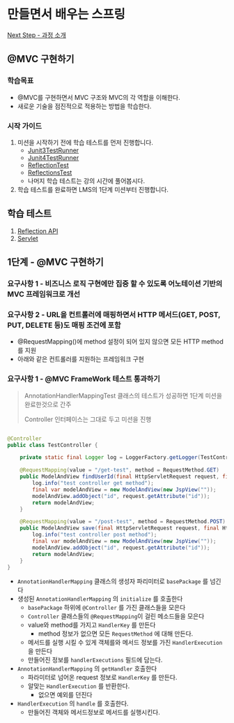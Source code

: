 # 만들면서 배우는 스프링

[Next Step - 과정 소개](https://edu.nextstep.camp/c/4YUvqn9V)

## @MVC 구현하기

### 학습목표

- @MVC를 구현하면서 MVC 구조와 MVC의 각 역할을 이해한다.
- 새로운 기술을 점진적으로 적용하는 방법을 학습한다.

### 시작 가이드

1. 미션을 시작하기 전에 학습 테스트를 먼저 진행합니다.
    - [Junit3TestRunner](study/src/test/java/reflection/Junit3TestRunner.java)
    - [Junit4TestRunner](study/src/test/java/reflection/Junit4TestRunner.java)
    - [ReflectionTest](study/src/test/java/reflection/ReflectionTest.java)
    - [ReflectionsTest](study/src/test/java/reflection/ReflectionsTest.java)
    - 나머지 학습 테스트는 강의 시간에 풀어봅시다.
2. 학습 테스트를 완료하면 LMS의 1단계 미션부터 진행합니다.

## 학습 테스트

1. [Reflection API](study/src/test/java/reflection)
2. [Servlet](study/src/test/java/servlet)

## 1단계 - @MVC 구현하기

### 요구사항 1 - 비즈니스 로직 구현에만 집중 할 수 있도록 어노테이션 기반의 MVC 프레임워크로 개선

### 요구사항 2 - URL을 컨트롤러에 매핑하면서 HTTP 메서드(GET, POST, PUT, DELETE 등)도 매핑 조건에 포함

- @RequestMapping()에 method 설정이 되어 있지 않으면 모든 HTTP method를 지원
- 아래와 같은 컨트롤러를 지원하는 프레임워크 구현

### 요구사항 1 - @MVC FrameWork 테스트 통과하기

> AnnotationHandlerMappingTest 클래스의 테스트가 성공하면 1단계 미션을 완료한것으로 간주
>
> Controller 인터페이스는 그대로 두고 미션을 진행

```java

@Controller
public class TestController {

    private static final Logger log = LoggerFactory.getLogger(TestController.class);

    @RequestMapping(value = "/get-test", method = RequestMethod.GET)
    public ModelAndView findUserId(final HttpServletRequest request, final HttpServletResponse response) {
        log.info("test controller get method");
        final var modelAndView = new ModelAndView(new JspView(""));
        modelAndView.addObject("id", request.getAttribute("id"));
        return modelAndView;
    }

    @RequestMapping(value = "/post-test", method = RequestMethod.POST)
    public ModelAndView save(final HttpServletRequest request, final HttpServletResponse response) {
        log.info("test controller post method");
        final var modelAndView = new ModelAndView(new JspView(""));
        modelAndView.addObject("id", request.getAttribute("id"));
        return modelAndView;
    }
}
```

- `AnnotationHandlerMapping` 클래스의 생성자 파리미터로 `basePackage` 를 넘긴다
- 생성된 `AnnotationHandlerMapping` 의 `initialize` 를 호출한다
    - `basePackage` 하위에 `@Controller` 를 가진 클래스들을 모은다
    - `Controller` 클래스들의 `@RequestMapping`이 걸린 메소드들을 모은다
    - value와 method를 가지고 `HandlerKey` 를 만든다
        - method 정보가 없으면 모든 `RequestMethod` 에 대해 만든다.
    - 메서드를 실행 시킬 수 있게 객체를와 메서드 정보를 가진 `HandlerExecution` 을 만든다
    - 만들어진 정보를 `handlerExecutions` 필드에 담는다.
- `AnnotationHandlerMapping` 의 `getHandler` 호출한다
    - 파라미터로 넘어온 request 정보로 `HandlerKey` 를 만든다.
    - 알맞는 `HandlerExecution` 를 반환한다.
        - 없으면 예외를 던진다
- `HandlerExecution` 의 `handle` 를 호출한다.
    - 만들어진 객체와 메서드정보로 메서드를 실행시킨다.
